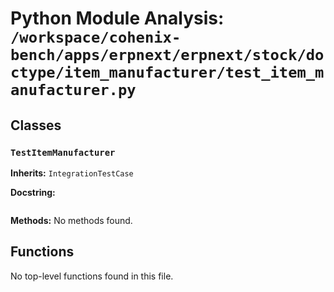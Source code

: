# Python Module Analysis: `/workspace/cohenix-bench/apps/erpnext/erpnext/stock/doctype/item_manufacturer/test_item_manufacturer.py`

## Classes

### `TestItemManufacturer`
**Inherits:** `IntegrationTestCase`


**Docstring:**
```

```

**Methods:**
No methods found.




## Functions

No top-level functions found in this file.
